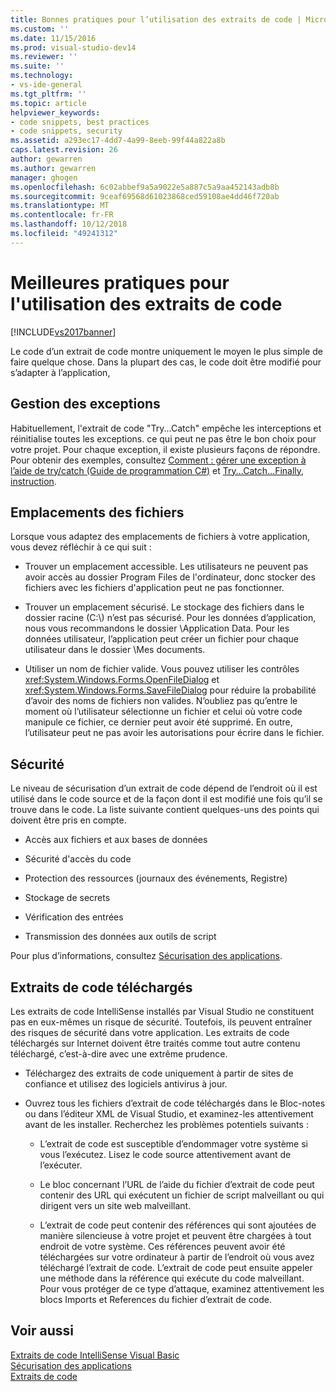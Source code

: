 ```yaml
---
title: Bonnes pratiques pour l’utilisation des extraits de code | Microsoft Docs
ms.custom: ''
ms.date: 11/15/2016
ms.prod: visual-studio-dev14
ms.reviewer: ''
ms.suite: ''
ms.technology:
- vs-ide-general
ms.tgt_pltfrm: ''
ms.topic: article
helpviewer_keywords:
- code snippets, best practices
- code snippets, security
ms.assetid: a293ec17-4dd7-4a99-8eeb-99f44a822a8b
caps.latest.revision: 26
author: gewarren
ms.author: gewarren
manager: ghogen
ms.openlocfilehash: 6c02abbef9a5a9022e5a887c5a9aa452143adb8b
ms.sourcegitcommit: 9ceaf69568d61023868ced59108ae4dd46f720ab
ms.translationtype: MT
ms.contentlocale: fr-FR
ms.lasthandoff: 10/12/2018
ms.locfileid: "49241312"
---
```

# <a name="best-practices-for-using-code-snippets"></a>Meilleures pratiques pour l'utilisation des extraits de code
[!INCLUDE[vs2017banner](../includes/vs2017banner.md)]

Le code d’un extrait de code montre uniquement le moyen le plus simple de faire quelque chose. Dans la plupart des cas, le code doit être modifié pour s’adapter à l’application,  
  
## <a name="handling-exceptions"></a>Gestion des exceptions  
 Habituellement, l'extrait de code "Try...Catch" empêche les interceptions et réinitialise toutes les exceptions. ce qui peut ne pas être le bon choix pour votre projet. Pour chaque exception, il existe plusieurs façons de répondre. Pour obtenir des exemples, consultez [Comment : gérer une exception à l’aide de try/catch (Guide de programmation C#)](http://msdn.microsoft.com/library/ca8e3773-980e-4767-8633-7408540e9818) et [Try...Catch...Finally, instruction](http://msdn.microsoft.com/library/d6488026-ccb3-42b8-a810-0d97b9d6472b).  
  
## <a name="file-locations"></a>Emplacements des fichiers  
 Lorsque vous adaptez des emplacements de fichiers à votre application, vous devez réfléchir à ce qui suit :  
  
-   Trouver un emplacement accessible. Les utilisateurs ne peuvent pas avoir accès au dossier Program Files de l'ordinateur, donc stocker des fichiers avec les fichiers d'application peut ne pas fonctionner.  
  
-   Trouver un emplacement sécurisé. Le stockage des fichiers dans le dossier racine (C:\\) n’est pas sécurisé. Pour les données d’application, nous vous recommandons le dossier \Application Data. Pour les données utilisateur, l’application peut créer un fichier pour chaque utilisateur dans le dossier \Mes documents.  
  
-   Utiliser un nom de fichier valide. Vous pouvez utiliser les contrôles <xref:System.Windows.Forms.OpenFileDialog> et <xref:System.Windows.Forms.SaveFileDialog> pour réduire la probabilité d’avoir des noms de fichiers non valides. N’oubliez pas qu’entre le moment où l’utilisateur sélectionne un fichier et celui où votre code manipule ce fichier, ce dernier peut avoir été supprimé. En outre, l’utilisateur peut ne pas avoir les autorisations pour écrire dans le fichier.  
  
## <a name="security"></a>Sécurité  
 Le niveau de sécurisation d’un extrait de code dépend de l’endroit où il est utilisé dans le code source et de la façon dont il est modifié une fois qu’il se trouve dans le code. La liste suivante contient quelques-uns des points qui doivent être pris en compte.  
  
-   Accès aux fichiers et aux bases de données  
  
-   Sécurité d'accès du code  
  
-   Protection des ressources (journaux des événements, Registre)  
  
-   Stockage de secrets  
  
-   Vérification des entrées  
  
-   Transmission des données aux outils de script  
  
 Pour plus d’informations, consultez [Sécurisation des applications](../ide/securing-applications.md).  
  
## <a name="downloaded-code-snippets"></a>Extraits de code téléchargés  
 Les extraits de code IntelliSense installés par Visual Studio ne constituent pas en eux-mêmes un risque de sécurité. Toutefois, ils peuvent entraîner des risques de sécurité dans votre application. Les extraits de code téléchargés sur Internet doivent être traités comme tout autre contenu téléchargé, c’est-à-dire avec une extrême prudence.  
  
-   Téléchargez des extraits de code uniquement à partir de sites de confiance et utilisez des logiciels antivirus à jour.  
  
-   Ouvrez tous les fichiers d’extrait de code téléchargés dans le Bloc-notes ou dans l’éditeur XML de Visual Studio, et examinez-les attentivement avant de les installer. Recherchez les problèmes potentiels suivants :  
  
    -   L’extrait de code est susceptible d’endommager votre système si vous l’exécutez. Lisez le code source attentivement avant de l’exécuter.  
  
    -   Le bloc concernant l’URL de l’aide du fichier d’extrait de code peut contenir des URL qui exécutent un fichier de script malveillant ou qui dirigent vers un site web malveillant.  
  
    -   L’extrait de code peut contenir des références qui sont ajoutées de manière silencieuse à votre projet et peuvent être chargées à tout endroit de votre système. Ces références peuvent avoir été téléchargées sur votre ordinateur à partir de l’endroit où vous avez téléchargé l’extrait de code. L’extrait de code peut ensuite appeler une méthode dans la référence qui exécute du code malveillant. Pour vous protéger de ce type d’attaque, examinez attentivement les blocs Imports et References du fichier d’extrait de code.  
  
## <a name="see-also"></a>Voir aussi  
 [Extraits de code IntelliSense Visual Basic](http://msdn.microsoft.com/library/ffdde4c9-8141-4906-b09b-15181357a643)   
 [Sécurisation des applications](../ide/securing-applications.md)   
 [Extraits de code](../ide/code-snippets.md)



